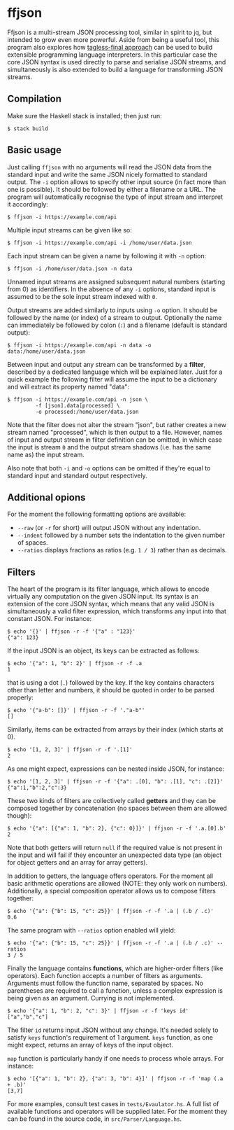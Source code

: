 # ffjson

Ffjson is a multi-stream JSON processing tool, similar in spirit to
jq, but intended to grow even more powerful. Aside from being a useful
tool, this program also explores how [tagless-final approach](https://www.researchgate.net/publication/266718917_Typed_Tagless_Final_Interpreters)
can be used to build extensible programming language interpreters.
In this particular case the core JSON syntax is used directly to parse
and serialise JSON streams, and simultaneously is also extended to
build a language for transforming JSON streams.

## Compilation

Make sure the Haskell stack is installed; then just run:

```
$ stack build
```

## Basic usage

Just calling `ffjson` with no arguments will read the JSON data from
the standard input and write the same JSON nicely formatted to standard
output. The `-i` option allows to specify other input source (in fact
more than one is possible). It should be followed by either a filename
or a URL. The program will automatically recognise the type of input
stream and interpret it accordingly:

```
$ ffjson -i https://example.com/api
```

Multiple input streams can be given like so:

```
$ ffjson -i https://example.com/api -i /home/user/data.json
```

Each input stream can be given a name by following it with `-n` option:

```
$ ffjson -i /home/user/data.json -n data
```

Unnamed input streams are assigned subsequent natural numbers (starting from
0) as identifiers. In the absence of any `-i` options, standard input is
assumed to be the sole input stream indexed with `0`.

Output streams are added similarly to inputs using `-o` option. It should be
followed by the name (or index) of a stream to output. Optionally the name
can immediately be followed by colon (`:`) and a filename (default is standard
output):

```
$ ffjson -i https://example.com/api -n data -o data:/home/user/data.json
```

Between input and output any stream can be transformed by a
**filter**, described by a dedicated language which will be explained
later. Just for a quick example the following filter will assume the
input to be a dictionary and will extract its property named "data":

```
$ ffjson -i https://example.com/api -n json \
         -f [json].data[processed] \
         -o processed:/home/user/data.json
```

Note that the filter does not alter the stream "json", but rather creates
a new stream named "processed", which is then output to a file. However,
names of input and output stream in filter definition can be omitted, in
which case the input is stream `0` and the output stream shadows (i.e. has
the same name as) the input stream.

Also note that both `-i` and `-o` options can be omitted if they're equal to
standard input and standard output respectively.

## Additional opions

For the moment the following formatting options are available:

* `--raw` (or `-r` for short) will output JSON without any indentation.
* `--indent` followed by a number sets the indentation to the given number
             of spaces.
* `--ratios` displays fractions as ratios (e.g. `1 / 3`) rather than as
             decimals.

## Filters

The heart of the program is its filter language, which allows to encode
virtually any computation on the given JSON input. Its syntax is an extension
of the core JSON syntax, which means that any valid JSON is simultaneously
a valid filter expression, which transforms any input into that constant
JSON. For instance:

```
$ echo '{}' | ffjson -r -f '{"a" : "123}'
{"a": 123}
```

If the input JSON is an object, its keys can be extracted as follows:
```
$ echo '{"a": 1, "b": 2}' | ffjson -r -f .a
1
```

that is using a dot (`.`) followed by the key. If the key contains characters
other than letter and numbers, it should be quoted in order to be parsed
properly:

```
$ echo '{"a-b": []}' | ffjson -r -f '."a-b"'
[]
```

Similarly, items can be extracted from arrays by their index (which starts
at 0).

```
$ echo '[1, 2, 3]' | ffjson -r -f '.[1]'
2
```

As one might expect, expressions can be nested inside JSON, for instance:

```
$ echo '[1, 2, 3]' | ffjson -r -f '{"a": .[0], "b": .[1], "c": .[2]}'
{"a":1,"b":2,"c":3}
```

These two kinds of filters are collectively called **getters** and they can
be composed together by concatenation (no spaces between them are allowed
though):

```
$ echo '{"a": [{"a": 1, "b": 2}, {"c": 0}]}' | ffjson -r -f '.a.[0].b'
2
```

Note that both getters will return `null` if the required value is not
present in the input and will fail if they encounter an unexpected data
type (an object for object getters and an array for array getters).

In addition to getters, the language offers operators. For the moment
all basic arithmetic operations are allowed (NOTE: they only work on
numbers). Additionally, a special composition operator allows us to
compose filters together:

```
$ echo '{"a": {"b": 15, "c": 25}}' | ffjson -r -f '.a | (.b / .c)'
0.6
```

The same program with `--ratios` option enabled will yield:

```
$ echo '{"a": {"b": 15, "c": 25}}' | ffjson -r -f '.a | (.b / .c)' --ratios
3 / 5
```

Finally the language contains **functions**, which are higher-order filters
(like operators). Each function accepts a number of filters as arguments.
Arguments must follow the function name, separated by spaces. No parentheses
are required to call a function, unless a complex expression is being given as
an argument. Currying is not implemented.

```
$ echo '{"a": 1, "b": 2, "c": 3}' | ffjson -r -f 'keys id'
["a","b","c"]
```

The filter `id` returns input JSON without any change. It's needed solely to
satisfy `keys` function's requirement of 1 argument. `keys` function, as one
might expect, returns an array of keys of the input object.

`map` function is particularly handy if one needs to process whole arrays.
For instance:

```
$ echo '[{"a": 1, "b": 2}, {"a": 3, "b": 4}]' | ffjson -r -f 'map (.a + .b)'
[3,7]
```

For more examples, consult test cases in `tests/Evaulator.hs`. A full list of
available functions and operators will be supplied later. For the moment they
can be found in the source code, in `src/Parser/Language.hs`.

